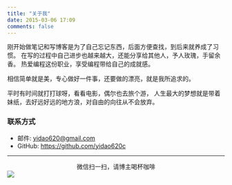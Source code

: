 ```yaml
---
title: "关于我"
date: 2015-03-06 17:09
comments: false
---
```


刚开始做笔记和写博客是为了自己忘记东西，后面方便查找，到后来就养成了习惯。
在写的过程中自己进步也越来越大，还能分享给其他人，予人玫瑰，手留余香。
热爱编程这份职业，享受编程带给自己的成就感。

相信简单就是美，专心做好一件事，还要做的漂亮，就是我所追求的。

平时有时间就打打球呀，看看电影，偶尔也去旅个游，
人生最大的梦想就是带着妹纸，去好远好远的地方浪，对自由的向往从不会放弃。


### 联系方式

* 邮件: <yidao620@gmail.com>
* GitHub: <https://github.com/yidao620c>

----------

<center>微信扫一扫，请博主喝杯咖啡</center>
<img src="http://7qn9a8.com1.z0.glb.clouddn.com/weixin1.png" />
